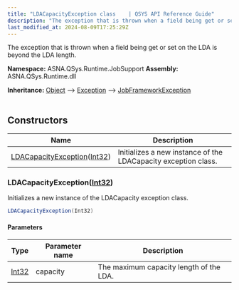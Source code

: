 ```yaml
---
title: "LDACapacityException class    | QSYS API Reference Guide"
description: "The exception that is thrown when a field being get or set on the LDA is beyond the LDA length. "
last_modified_at: 2024-08-09T17:25:29Z
---
```


The exception that is thrown when a field being get or set on the LDA is beyond the LDA length.

**Namespace:** ASNA.QSys.Runtime.JobSupport
**Assembly:** ASNA.QSys.Runtime.dll

**Inheritance:** [Object](https://docs.microsoft.com/en-us/dotnet/api/system.object) --> [Exception](https://docs.microsoft.com/en-us/dotnet/api/system.exception) --> [JobFrameworkException](/reference/runtime/qsys-runtime-job-support/job-framework-exception.html)
<br>
<br>

## Constructors

| Name | Description |
| --- | --- |
| [LDACapacityException](#ldacapacityexceptionint32)([Int32](https://docs.microsoft.com/en-us/dotnet/api/system.int32)) | Initializes a new instance of the LDACapacity exception class.

### LDACapacityException([Int32](https://docs.microsoft.com/en-us/dotnet/api/system.int32))

Initializes a new instance of the LDACapacity exception class.

```cs
LDACapacityException(Int32)
```

#### Parameters

| Type | Parameter name | Description
| --- | --- | ---
| [Int32](https://docs.microsoft.com/en-us/dotnet/api/system.int32) | capacity | The maximum capacity length of the LDA.
